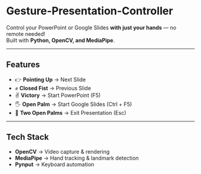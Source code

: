 # Gesture-Presentation-Controller

Control your PowerPoint or Google Slides **with just your hands** — no remote needed!  
Built with **Python, OpenCV, and MediaPipe**.

---

## Features
- 👉 **Pointing Up** → Next Slide
- ✊ **Closed Fist** → Previous Slide
- ✌️ **Victory** → Start PowerPoint (F5)
- 🖐️ **Open Palm** → Start Google Slides (Ctrl + F5)
- 🙌 **Two Open Palms** → Exit Presentation (Esc)

---

## Tech Stack
- **OpenCV** → Video capture & rendering  
- **MediaPipe** → Hand tracking & landmark detection  
- **Pynput** → Keyboard automation  
